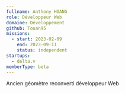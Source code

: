 ```yaml
---
fullname: Anthony HOANG
role: Développeur Web
domaine: Développement
github: Touan95
missions:
  - start: 2023-02-09
    end: 2023-09-11
    status: independent
startups:
  - delta.v
memberType: beta
---
```


Ancien géomètre reconverti développeur Web
